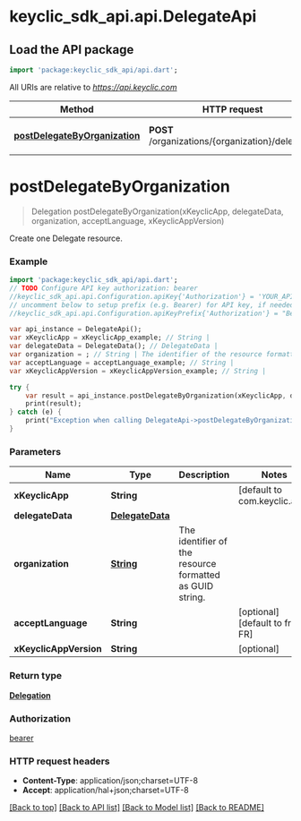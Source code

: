 # keyclic_sdk_api.api.DelegateApi

## Load the API package
```dart
import 'package:keyclic_sdk_api/api.dart';
```

All URIs are relative to *https://api.keyclic.com*

Method | HTTP request | Description
------------- | ------------- | -------------
[**postDelegateByOrganization**](DelegateApi.md#postDelegateByOrganization) | **POST** /organizations/{organization}/delegates | Create one Delegate resource.


# **postDelegateByOrganization**
> Delegation postDelegateByOrganization(xKeyclicApp, delegateData, organization, acceptLanguage, xKeyclicAppVersion)

Create one Delegate resource.

### Example 
```dart
import 'package:keyclic_sdk_api/api.dart';
// TODO Configure API key authorization: bearer
//keyclic_sdk_api.api.Configuration.apiKey{'Authorization'} = 'YOUR_API_KEY';
// uncomment below to setup prefix (e.g. Bearer) for API key, if needed
//keyclic_sdk_api.api.Configuration.apiKeyPrefix{'Authorization'} = "Bearer";

var api_instance = DelegateApi();
var xKeyclicApp = xKeyclicApp_example; // String | 
var delegateData = DelegateData(); // DelegateData | 
var organization = ; // String | The identifier of the resource formatted as GUID string.
var acceptLanguage = acceptLanguage_example; // String | 
var xKeyclicAppVersion = xKeyclicAppVersion_example; // String | 

try { 
    var result = api_instance.postDelegateByOrganization(xKeyclicApp, delegateData, organization, acceptLanguage, xKeyclicAppVersion);
    print(result);
} catch (e) {
    print("Exception when calling DelegateApi->postDelegateByOrganization: $e\n");
}
```

### Parameters

Name | Type | Description  | Notes
------------- | ------------- | ------------- | -------------
 **xKeyclicApp** | **String**|  | [default to com.keyclic.app]
 **delegateData** | [**DelegateData**](DelegateData.md)|  | 
 **organization** | [**String**](.md)| The identifier of the resource formatted as GUID string. | 
 **acceptLanguage** | **String**|  | [optional] [default to fr-FR]
 **xKeyclicAppVersion** | **String**|  | [optional] 

### Return type

[**Delegation**](Delegation.md)

### Authorization

[bearer](../README.md#bearer)

### HTTP request headers

 - **Content-Type**: application/json;charset=UTF-8
 - **Accept**: application/hal+json;charset=UTF-8

[[Back to top]](#) [[Back to API list]](../README.md#documentation-for-api-endpoints) [[Back to Model list]](../README.md#documentation-for-models) [[Back to README]](../README.md)

